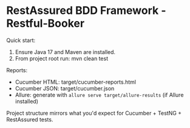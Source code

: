 # RestAssured BDD Framework - Restful-Booker

Quick start:
1. Ensure Java 17 and Maven are installed.
2. From project root run:
   mvn clean test

Reports:
- Cucumber HTML: target/cucumber-reports.html
- Cucumber JSON: target/cucumber.json
- Allure: generate with `allure serve target/allure-results` (if Allure installed)

Project structure mirrors what you'd expect for Cucumber + TestNG + RestAssured tests.
